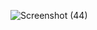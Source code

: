 ![Screenshot (44)](https://github.com/bansodegaurav02/image_gallary_app/assets/124176886/5a7d251f-def7-4903-bcf9-9bdd3d681f9a)
